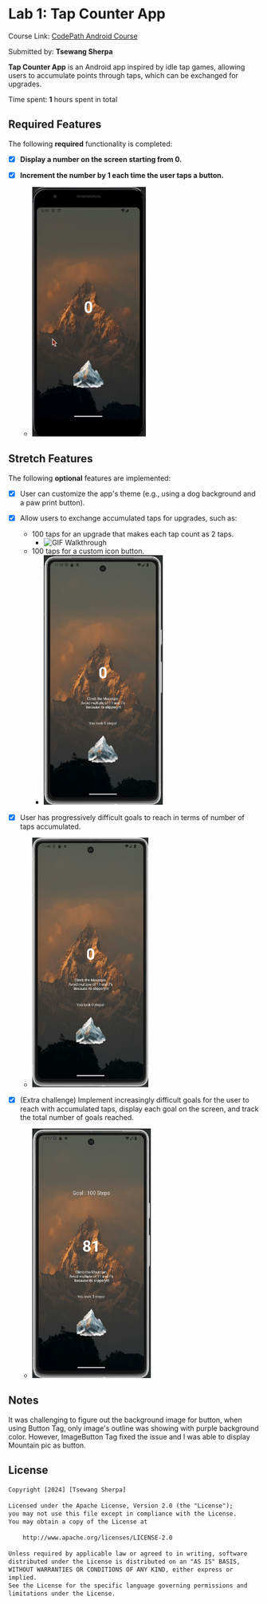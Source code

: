 # Lab 1: Tap Counter App

Course Link: [CodePath Android Course](https://courses.codepath.org/courses/and102/unit/1#!labs)

Submitted by: **Tsewang Sherpa** <!-- Replace 'Your Name Here' with your actual name -->

**Tap Counter App** is an Android app inspired by idle tap games, allowing users to accumulate points through taps, which can be exchanged for upgrades.

Time spent: **1** hours spent in total <!-- Replace 'X' with the number of hours you spent on this project -->

## Required Features

The following **required** functionality is completed:

- [X] **Display a number on the screen starting from 0.**
 
- [X] **Increment the number by 1 each time the user taps a button.**
 
    - <img src='./First.gif' title='GIF Walkthrough' height="500" alt='GIF Walkthrough' />

## Stretch Features

The following **optional** features are implemented:

- [X] User can customize the app's theme (e.g., using a dog background and a paw print button).
- [X] Allow users to exchange accumulated taps for upgrades, such as:
  - 100 taps for an upgrade that makes each tap count as 2 taps.
    - <img src='./Upgrade.gif' title='GIF Upgrade' height="500" alt='GIF Walkthrough' />
  - 100 taps for a custom icon button.
    - <img src="./IconChange.gif" title="Icon Change" height="500"  alt="GIF walkthrough" />
    
- [X] User has progressively difficult goals to reach in terms of number of taps accumulated.
  - <img src="./Difficulty.gif" title="GIF Difficult Goal" height="500" alt="GIF walkthrough" />
  
- [X] (Extra challenge) Implement increasingly difficult goals for the user to reach with accumulated taps, display each goal on the screen, and track the total number of 
      goals reached.
  - <img src="./GoalSteps.gif"   title="GIF GoalStep" height="500" alt= "GIF walkthrough"  />

## Notes

It was challenging to figure out the background image for button, when using Button Tag, only image's outline was showing with purple background color. However, ImageButton Tag fixed the issue and I was able to display Mountain pic as button. <!-- Replace this with your specific challenges and experiences -->

## License

    Copyright [2024] [Tsewang Sherpa]

    Licensed under the Apache License, Version 2.0 (the "License");
    you may not use this file except in compliance with the License.
    You may obtain a copy of the License at

        http://www.apache.org/licenses/LICENSE-2.0

    Unless required by applicable law or agreed to in writing, software
    distributed under the License is distributed on an "AS IS" BASIS,
    WITHOUT WARRANTIES OR CONDITIONS OF ANY KIND, either express or implied.
    See the License for the specific language governing permissions and
    limitations under the License.

